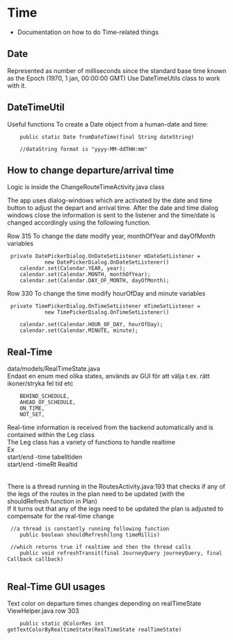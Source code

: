 # Time

* Documentation on how to do Time-related things

## Date
Represented as number of milliseconds since the standard base time known as the Epoch (1970, 1 jan, 00:00:00 GMT)
Use DateTimeUtils class to work with it.

## DateTimeUtil

Useful functions
To create a Date object from a human-date and time:
```
    public static Date fromDateTime(final String dateString)
    
    //dataString format is "yyyy-MM-ddTHH:mm"
```
## How to change departure/arrival time
Logic is inside the ChangeRouteTimeActivity.java class

The app uses dialog-windows which are activated by the date and time button to adjust the depart and arrival time.
After the date and time dialog windows close the information is sent to the listener and the time/date is changed accordingly using the following function. 
 
Row 315
To change the date modify year, monthOfYear and dayOfMonth variables
```   
 private DatePickerDialog.OnDateSetListener mDateSetListener =
            new DatePickerDialog.OnDateSetListener() 
    calendar.set(Calendar.YEAR, year);
    calendar.set(Calendar.MONTH, monthOfYear);
    calendar.set(Calendar.DAY_OF_MONTH, dayOfMonth);
```   

Row 330
To change the time modify hourOfDay and minute variables
```   
 private TimePickerDialog.OnTimeSetListener mTimeSetListener =
            new TimePickerDialog.OnTimeSetListener()
            
    calendar.set(Calendar.HOUR_OF_DAY, hourOfDay);
    calendar.set(Calendar.MINUTE, minute);
```

## Real-Time

data/models/RealTimeState.java <br/>
Endast en enum med olika states, används av GUI för att välja t.ex. rätt ikoner/stryka fel tid etc 
```
    BEHIND_SCHEDULE,
    AHEAD_OF_SCHEDULE,
    ON_TIME,
    NOT_SET,
```

Real-time information is received from the backend automatically and is contained within the Leg class<br/>
The Leg class has a variety of functions to handle realtime
<br/>
Ex<br/>
start/end -time         tabelltiden<br/>
start/end -timeRt       Realtid <br/>
<br/>
<br/>
There is a thread running in the RoutesActivity.java:193 that checks if any of the legs of the routes in the plan need to be updated (with the shouldRefresh function in Plan) <br/>
If it turns out that any of the legs need to be updated the plan is adjusted to compensate for the real-time change

```
 //a thread is constantly running following function
    public boolean shouldRefresh(long timeMillis)
    
 //which returns true if realtime and then the thread calls 
    public void refreshTransit(final JourneyQuery journeyQuery, final Callback callback)
    
```


## Real-Time GUI usages

Text color on departure times changes depending on realTimeState<br/>
ViewHelper.java row 303
```
    public static @ColorRes int getTextColorByRealtimeState(RealTimeState realTimeState)
```

